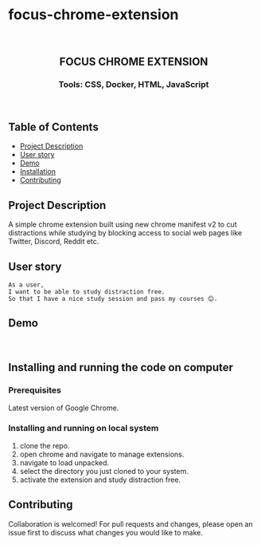 # focus-chrome-extension
<br />
<p align="center">

<h2 align="center">FOCUS CHROME EXTENSION</h2>

<h3 align="center">
 Tools: CSS, Docker, HTML, JavaScript
</h3>
<br />
</p>

## Table of Contents

- [Project Description](#project-description)
- [User story](#user-story)
- [Demo](#demo)
- [Installation](#installation)
- [Contributing](#contributing)


## Project Description

A simple chrome extension built using new chrome manifest v2 to cut distractions while studying by blocking access to social web pages like Twitter, Discord, Reddit etc. 

## User story

```
As a user,
I want to be able to study distraction free.
So that I have a nice study session and pass my courses 😊.
```

## Demo

<br>

## Installing and running the code on computer

### Prerequisites

Latest version of Google Chrome.

### Installing and running on local system

1. clone the repo.
2. open chrome and navigate to manage extensions.
3. navigate to load unpacked.
4. select the directory you just cloned to your system.
5. activate the extension and study distraction free.

## Contributing

Collaboration is welcomed! For pull requests and changes, please open an issue first to discuss what changes you would like to make.
